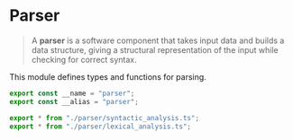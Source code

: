 
# Parser
> A **parser** is a software component that takes input data and builds a data
> structure, giving a structural representation of the input while checking
> for correct syntax.

This module defines types and functions for parsing.
```typescript
export const __name = "parser";
export const __alias = "parser";

export * from "./parser/syntactic_analysis.ts";
export * from "./parser/lexical_analysis.ts";
```
